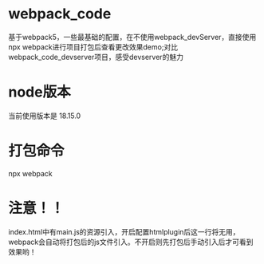 # webpack_code
基于webpack5，一些最基础的配置，在不使用webpack_devServer，直接使用npx webpack进行项目打包后查看更改效果demo;对比webpack_code_devserver项目，感受devserver的魅力
# node版本
当前使用版本是 18.15.0
# 打包命令
npx webpack
# 注意！！
index.html中有main.js的资源引入，开启配置htmlplugin后这一行将无用，webpack会自动将打包后的js文件引入。不开启则先打包后手动引入后才可看到效果哟！

